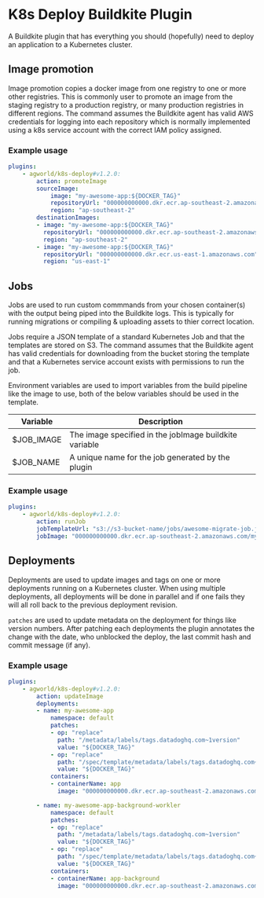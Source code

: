 # K8s Deploy Buildkite Plugin

A Buildkite plugin that has everything you should (hopefully) need to deploy an application to a Kubernetes cluster.

## Image promotion

Image promotion copies a docker image from one registry to one or more other registries. This is commonly user to promote an image from the staging registry to a production registry, or many production registries in different regions. The command assumes the Buildkite agent has valid AWS credentials for logging into each repository which is normally implemented using a k8s service account with the correct IAM policy assigned.

### Example usage

```YAML
plugins:
    - agworld/k8s-deploy#v1.2.0:
        action: promoteImage
        sourceImage:
            image: "my-awesome-app:${DOCKER_TAG}"
            repositoryUrl: "000000000000.dkr.ecr.ap-southeast-2.amazonaws.com"
            region: "ap-southeast-2"
        destinationImages:
        - image: "my-awesome-app:${DOCKER_TAG}"
          repositoryUrl: "000000000000.dkr.ecr.ap-southeast-2.amazonaws.com"
          region: "ap-southeast-2"
        - image: "my-awesome-app:${DOCKER_TAG}"
          repositoryUrl: "000000000000.dkr.ecr.us-east-1.amazonaws.com"
          region: "us-east-1"
```

## Jobs

Jobs are used to run custom commmands from your chosen container(s) with the output being piped into the Buildkite logs. This is typically for running migrations or compiling & uploading assets to thier correct location. 

Jobs require a JSON template of a standard Kubernetes Job and that the templates are stored on S3. The command assumes that the Buildkite agent has valid credentials for downloading from the bucket storing the template and that a Kubernetes service account exists with permissions to run the job.

Environment variables are used to import variables from the build pipeline like the image to use, both of the below variables should be used in the template.

| Variable      | Description |
| ----------- | ----------- |
| $JOB_IMAGE      | The image specified in the jobImage buildkite variable       |
| $JOB_NAME   | A unique name for the job generated by the plugin        |

### Example usage

```YAML
plugins:
    - agworld/k8s-deploy#v1.2.0:
        action: runJob
        jobTemplateUrl: "s3://s3-bucket-name/jobs/awesome-migrate-job.json"
        jobImage: "000000000000.dkr.ecr.ap-southeast-2.amazonaws.com/my-awesome-app:${DOCKER_TAG}"
```

## Deployments

Deployments are used to update images and tags on one or more deployments running on a Kubernetes cluster. When using multiple deployments, all deployments will be done in parallel and if one fails they will all roll back to the previous deployment revision. 

`patches` are used to update metadata on the deployment for things like version numbers. After patching each deployments the plugin annotates the change with the date, who unblocked the deploy, the last commit hash and commit message (if any).

### Example usage

```YAML
plugins:
    - agworld/k8s-deploy#v1.2.0:
        action: updateImage
        deployments:
        - name: my-awesome-app
            namespace: default
            patches:
            - op: "replace"
              path: "/metadata/labels/tags.datadoghq.com~1version"
              value: "${DOCKER_TAG}"
            - op: "replace"
              path: "/spec/template/metadata/labels/tags.datadoghq.com~1version"
              value: "${DOCKER_TAG}"
            containers:
            - containerName: app
              image: "000000000000.dkr.ecr.ap-southeast-2.amazonaws.com/my-awesome-app:${DOCKER_TAG}"

        - name: my-awesome-app-background-workler
            namespace: default
            patches:
            - op: "replace"
              path: "/metadata/labels/tags.datadoghq.com~1version"
              value: "${DOCKER_TAG}"
            - op: "replace"
              path: "/spec/template/metadata/labels/tags.datadoghq.com~1version"
              value: "${DOCKER_TAG}"
            containers:
            - containerName: app-background
              image: "000000000000.dkr.ecr.ap-southeast-2.amazonaws.com/my-awesome-app:${DOCKER_TAG}"
```


